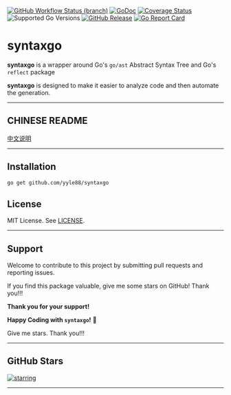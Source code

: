 [![GitHub Workflow Status (branch)](https://img.shields.io/github/actions/workflow/status/yyle88/syntaxgo/release.yml?branch=main&label=BUILD)](https://github.com/yyle88/syntaxgo/actions/workflows/release.yml?query=branch%3Amain)
[![GoDoc](https://pkg.go.dev/badge/github.com/yyle88/syntaxgo)](https://pkg.go.dev/github.com/yyle88/syntaxgo)
[![Coverage Status](https://img.shields.io/coveralls/github/yyle88/syntaxgo/master.svg)](https://coveralls.io/github/yyle88/syntaxgo?branch=main)
![Supported Go Versions](https://img.shields.io/badge/Go-1.22%2C%201.23-lightgrey.svg)
[![GitHub Release](https://img.shields.io/github/release/yyle88/syntaxgo.svg)](https://github.com/yyle88/syntaxgo/releases)
[![Go Report Card](https://goreportcard.com/badge/github.com/yyle88/syntaxgo)](https://goreportcard.com/report/github.com/yyle88/syntaxgo)

# syntaxgo

**syntaxgo** is a wrapper around Go's `go/ast` Abstract Syntax Tree and Go's `reflect` package

**syntaxgo** is designed to make it easier to analyze code and then automate the generation.

---

## CHINESE README

[中文说明](README.zh.md)

---

## Installation

```bash
go get github.com/yyle88/syntaxgo
```

## License

MIT License. See [LICENSE](LICENSE).

---

## Support

Welcome to contribute to this project by submitting pull requests and reporting issues.

If you find this package valuable, give me some stars on GitHub! Thank you!!!

**Thank you for your support!**

**Happy Coding with `syntaxgo`!** 🎉

Give me stars. Thank you!!!

---

## GitHub Stars

[![starring](https://starchart.cc/yyle88/syntaxgo.svg?variant=adaptive)](https://starchart.cc/yyle88/syntaxgo)

---

